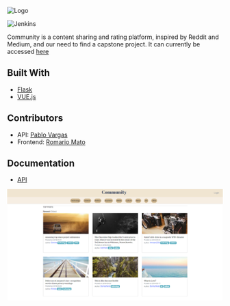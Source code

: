 ![Logo](/logo2.png?raw=true "Community")

![Jenkins](https://img.shields.io/jenkins/s/https/jenkins.qa.ubuntu.com/view/Precise/view/All%20Precise/job/precise-desktop-amd64_default.svg)

Community is a content sharing and rating platform, inspired by Reddit and Medium, and our need to find a capstone project.
It can currently be accessed [here](https://www.cmunity.online)

## Built With
* [Flask](http://flask.pocoo.org/)
* [VUE.js](https://vuejs.org/)

## Contributors
* API: [Pablo Vargas](https://github.com/VirtualDistortion)
* Frontend: [Romario Mato](https://github.com/matomario8)

## Documentation

* [API](https://docs.google.com/document/d/13Bup6NOdC_ssQRR-LY7kVqHzGjqYTZuLjdWwAbSQGXA/edit#heading=h.xfp9wjg4znp7)


![Screen](/screen.png?raw=true "Site")
